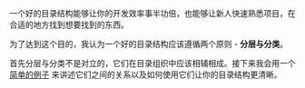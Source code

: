 一个好的目录结构能够让你的开发效率事半功倍，也能够让新人快速熟悉项目，在合适的地方找到想要找到的东西。

为了达到这个目的，我认为一个好的目录结构应该遵循两个原则 - **分层与分类**。

首先分层与分类不是对立的，它们在目录组织中应该相辅相成。接下来我会用一个 [简单的例子](https://github.com/teobler/react-coding-standard/tree/main/directory-example/src) 来讲述它们之间的关系以及如何使用它们让你的目录结构更清晰。
